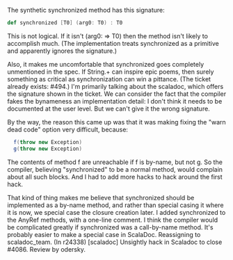 The synthetic synchronized method has this signature:
```scala
def synchronized [T0] (arg0: T0) : T0 
```
This is not logical.  If it isn't (arg0: => T0) then the method isn't likely to accomplish much.  (The implementation treats synchronized as a primitive and apparently ignores the signature.)

Also, it makes me uncomfortable that synchronized goes completely unmentioned in the spec.  If String.+ can inspire epic poems, then surely something as critical as synchronization can win a pittance.  (The ticket already exists: #494.)
I'm primarily talking about the scaladoc, which offers the signature shown in the ticket.  We can consider the fact that the compiler fakes the bynameness an implementation detail: I don't think it needs to be documented at the user level.  But we can't give it the wrong signature.

By the way, the reason this came up was that it was making fixing the "warn dead code" option very difficult, because:
```scala
  f(throw new Exception)
  g(throw new Exception)
```
The contents of method f are unreachable if f is by-name, but not g.  So the compiler, believing "synchronized" to be a normal method, would complain about all such blocks.  And I had to add more hacks to hack around the first hack.

That kind of thing makes me believe that synchronized should be implemented as a by-name method, and rather than special casing it where it is now, we special case the closure creation later.
I added synchronized to the AnyRef methods, with a one-line comment.
I think the compiler would be complicated greatly if synchronized was a call-by-name method. It's probably easier to make a special case in ScalaDoc. Reassigning to scaladoc_team.
(In r24338) [scaladoc] Unsightly hack in Scaladoc to close #4086. Review by odersky.
